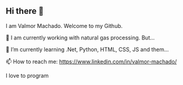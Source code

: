 ## Hi there 👋

I am Valmor Machado. Welcome to my Github.

🔭 I am currently working with natural gas processing. But...

🌱 I’m currently learning .Net, Python, HTML, CSS, JS and them...

📫 How to reach me: https://www.linkedin.com/in/valmor-machado/

I love to program

<!--
**ValmorMachado/ValmorMachado** is a ✨ _special_ ✨ repository because its `README.md` (this file) appears on your GitHub profile.

Here are some ideas to get you started:

- 🔭 I’m currently working on ...
- 🌱 I’m currently learning ...
- 👯 I’m looking to collaborate on ...
- 🤔 I’m looking for help with ...
- 💬 Ask me about ...
- 📫 How to reach me: ...
- 😄 Pronouns: ...
- ⚡ Fun fact: ...
-->
